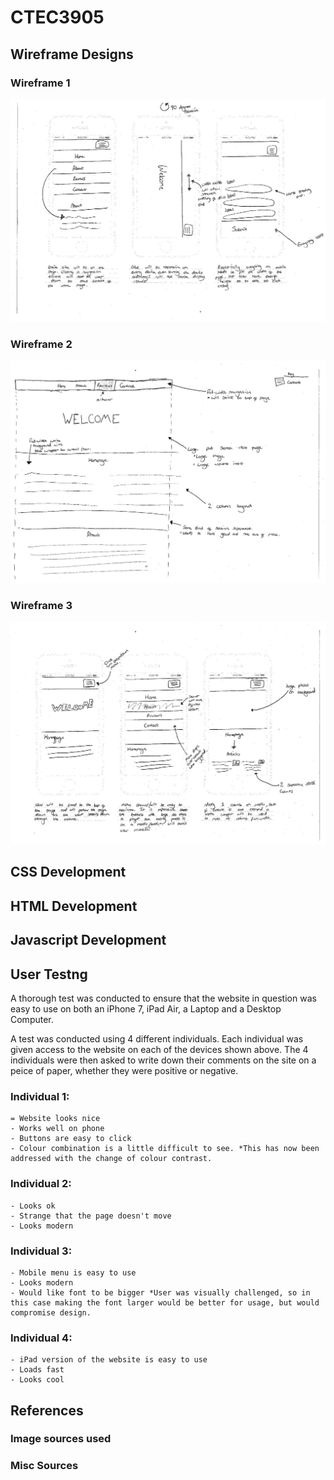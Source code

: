 # CTEC3905

## Wireframe Designs

### Wireframe 1
![Image of Wireframe 1](images/wireframe-1.jpg)

### Wireframe 2
![Image of Wireframe 2](images/wireframe-2.jpg)

### Wireframe 3
![Image of Wireframe 3](images/wireframe-3.jpg)

## CSS Development

## HTML Development

## Javascript Development

## User Testng

A thorough test was conducted to ensure that the website in question was easy to use on both an iPhone 7, iPad Air, a Laptop and a Desktop Computer.

A test was conducted using 4 different individuals. Each individual was given access to the website on each of the devices shown above. The 4 individuals were then asked to write down their comments on the site on a peice of paper, whether they were positive or negative.

### Individual 1:

	= Website looks nice
	- Works well on phone
	- Buttons are easy to click
	- Colour combination is a little difficult to see. *This has now been addressed with the change of colour contrast.

### Individual 2:

	- Looks ok
	- Strange that the page doesn't move
	- Looks modern

### Individual 3:

	- Mobile menu is easy to use
	- Looks modern
	- Would like font to be bigger *User was visually challenged, so in this case making the font larger would be better for usage, but would compromise design.

### Individual 4:

	- iPad version of the website is easy to use
	- Loads fast
	- Looks cool

## References

### Image sources used

### Misc Sources
